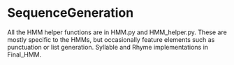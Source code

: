 # SequenceGeneration
All the HMM helper functions are in HMM.py and HMM_helper.py. These are mostly
specific to the HMMs, but occasionally feature elements such as punctuation or list
generation. Syllable and Rhyme implementations in Final_HMM.
